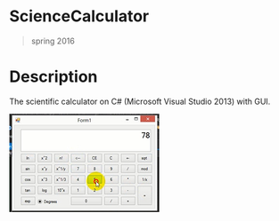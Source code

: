# ScienceCalculator
>spring 2016
# Description
The scientific calculator on C# (Microsoft Visual Studio 2013) with GUI.

![pic](2022-03-19_122717.jpg)
